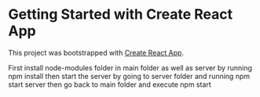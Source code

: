 # Getting Started with Create React App

This project was bootstrapped with [Create React App](https://github.com/facebook/create-react-app).

First install node-modules folder in main folder as well as server by running npm install
then start the server by going to server folder and running npm start server
then go back to main folder and execute npm start
